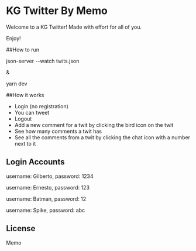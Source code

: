 # KG Twitter By Memo

Welcome to a KG Twitter! Made with effort for all of you.

Enjoy! 

##How to run

json-server --watch twits.json

&

yarn dev

##How it works

- Login (no registration)
- You can tweet
- Logout
- Add a new comment for a twit by clicking the bird icon on the twit
- See how many comments a twit has
- See all the comments from a twit by clicking the chat icon with a number next to it

## Login Accounts

username: Gilberto,
password: 1234

username: Ernesto,
password: 123

username: Batman,
password: 12

username: Spike,
password: abc

## License

Memo

